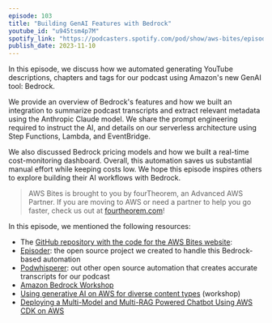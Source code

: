 ```yaml
---
episode: 103
title: "Building GenAI Features with Bedrock"
youtube_id: "u945tsm4p7M"
spotify_link: "https://podcasters.spotify.com/pod/show/aws-bites/episodes/103--Building-GetAI-Features-with-Bedrock-e2bhqg1"
publish_date: 2023-11-10
---
```


In this episode, we discuss how we automated generating YouTube descriptions, chapters and tags for our podcast using Amazon's new GenAI tool: Bedrock.

We provide an overview of Bedrock's features and how we built an integration to summarize podcast transcripts and extract relevant metadata using the Anthropic Claude model. We share the prompt engineering required to instruct the AI, and details on our serverless architecture using Step Functions, Lambda, and EventBridge.

We also discussed Bedrock pricing models and how we built a real-time cost-monitoring dashboard. Overall, this automation saves us substantial manual effort while keeping costs low. We hope this episode inspires others to explore building their AI workflows with Bedrock.


> AWS Bites is brought to you by fourTheorem, an Advanced AWS Partner. If you are moving to AWS or need a partner to help you go faster, check us out at [fourtheorem.com](https://fourtheorem.com)!


In this episode, we mentioned the following resources:

- The [GitHub repository with the code for the AWS Bites website](https://github.com/awsbites/aws-bites-site): 
- [Episoder](https://github.com/fourTheorem/episoder): the open source project we created to handle this Bedrock-based automation
- [Podwhisperer](https://github.com/fourTheorem/podwhisperer/): out other open source automation that creates accurate transcripts for our podcast
- [Amazon Bedrock Workshop](https://catalog.us-east-1.prod.workshops.aws/workshops/a4bdb007-5600-4368-81c5-ff5b4154f518/en-US)
- [Using generative AI on AWS for diverse content types](https://catalog.workshops.aws/genai-on-aws/en-US/01-introduction) (workshop)
- [Deploying a Multi-Model and Multi-RAG Powered Chatbot Using AWS CDK on AWS](https://github.com/aws-samples/aws-genai-llm-chatbot/)
